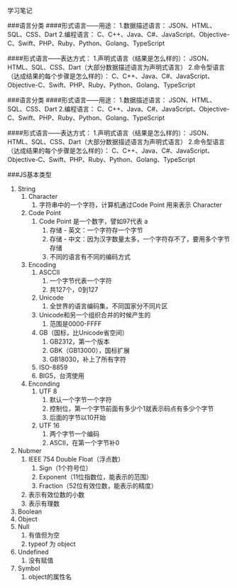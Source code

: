 学习笔记

###语言分类
####形式语言——用途：
1.数据描述语言：
JSON、HTML、SQL、CSS、Dart
2.编程语言：
C、C++、Java、C#、JavaScript、Objective-C、Swift、PHP、Ruby、Python、Golang、TypeScript

####形式语言——表达方式：
1.声明式语言（结果是怎么样的）：
JSON、HTML、SQL、CSS、Dart（大部分数据描述语言为声明式语言）
2.命令型语言（达成结果的每个步骤是怎么样的）：
C、C++、Java、C#、JavaScript、Objective-C、Swift、PHP、Ruby、Python、Golang、TypeScript


###语言分类
####形式语言——用途：
1.数据描述语言：
JSON、HTML、SQL、CSS、Dart
2.编程语言：
C、C++、Java、C#、JavaScript、Objective-C、Swift、PHP、Ruby、Python、Golang、TypeScript

####形式语言——表达方式：
1.声明式语言（结果是怎么样的）：
JSON、HTML、SQL、CSS、Dart（大部分数据描述语言为声明式语言）
2.命令型语言（达成结果的每个步骤是怎么样的）：
C、C++、Java、C#、JavaScript、Objective-C、Swift、PHP、Ruby、Python、Golang、TypeScript


###JS基本类型
1. String
	1. Character
		1. 字符串中的一个字符，计算机通过Code Point 用来表示 Character
	2. Code Point
		1. Code Point 是一个数字，譬如97代表 a
			1. 存储 - 英文：一个字符存一个字节
			2. 存储 - 中文：因为汉字数量太多，一个字符存不了，要用多个字节存储
			3. 不同的语言有不同的编码方式
	3. Encoding
		1. ASCCII
			1. 一个字节代表一个字符
			2. 共127个，0到127
		2. Unicode
			1. 全世界的语言编码集，不同国家分不同片区
		3. Unicode和另一个组织合并的时候产生的
			1. 范围是0000-FFFF
		4. GB（国标，比Unicode省空间）
			1. GB2312，第一个版本
			2. GBK（GB13000），国标扩展
			3. GB18030，补上了所有字符
		5. ISO-8859
		6. BIG5，台湾使用
	2. Enconding
		1. UTF 8
			1. 默认一个字节一个字符
			2. 控制位，第一个字节前面有多少个1就表示码点有多少个字节
			3. 后面的字节以10开始
		2. UTF 16
			1. 两个字节一个编码
			2. ASCII，在第一个字节补0
2. Nubmer
	1. IEEE 754 Double Float（浮点数）
		1. Sign（1个符号位）
		2. Exponent（11位指数位，能表示的范围）
		3. Fraction（52位有效位数，能表示的精度）
	2. 表示有效位数的小数
	3. 表示有理数
3. Boolean
4. Object
5. Null
	1.  有值但为空
	2. typeof 为 object
6. Undefined
	1. 没有赋值
7. Symbol
	1. object的属性名

